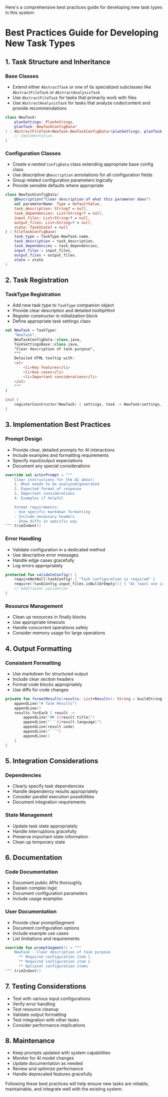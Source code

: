 Here's a comprehensive best practices guide for developing new task types in this system:

# Best Practices Guide for Developing New Task Types

## 1. Task Structure and Inheritance

### Base Classes

- Extend either `AbstractTask` or one of its specialized subclasses like `AbstractFileTask` or `AbstractAnalysisTask`
- Use `AbstractFileTask` for tasks that primarily work with files
- Use `AbstractAnalysisTask` for tasks that analyze code/content and provide recommendations

```kotlin
class NewTask(
    planSettings: PlanSettings,
    planTask: NewTaskConfigData?
) : AbstractFileTask<NewTask.NewTaskConfigData>(planSettings, planTask) {
    // Implementation
}
```

### Configuration Classes

- Create a nested `ConfigData` class extending appropriate base config class
- Use descriptive `@Description` annotations for all configuration fields
- Group related configuration parameters logically
- Provide sensible defaults where appropriate

```kotlin
class NewTaskConfigData(
    @Description("Clear description of what this parameter does")
    val parameterName: Type = defaultValue,
    task_description: String? = null,
    task_dependencies: List<String>? = null,
    input_files: List<String>? = null,
    output_files: List<String>? = null,
    state: TaskState? = null
) : FileTaskConfigBase(
    task_type = TaskType.NewTask.name,
    task_description = task_description,
    task_dependencies = task_dependencies,
    input_files = input_files,
    output_files = output_files,
    state = state
)
```

## 2. Task Registration

### TaskType Registration

- Add new task type to `TaskType` companion object
- Provide clear description and detailed tooltipHtml
- Register constructor in initialization block
- Define appropriate task settings class

```kotlin
val NewTask = TaskType(
    "NewTask",
    NewTaskConfigData::class.java,
    TaskSettingsBase::class.java,
    "Clear description of task purpose",
    """
    Detailed HTML tooltip with:
    <ul>
        <li>Key features</li>
        <li>Use cases</li>
        <li>Important considerations</li>
    </ul>
    """
)

init {
    registerConstructor(NewTask) { settings, task -> NewTask(settings, task) }
}
```

## 3. Implementation Best Practices

### Prompt Design

- Provide clear, detailed prompts for AI interactions
- Include examples and formatting requirements
- Specify input/output expectations
- Document any special considerations

```kotlin
override val actorPrompt = """
    Clear instructions for the AI about:
    1. What needs to be analyzed/generated
    2. Expected format of response
    3. Important considerations
    4. Examples if helpful

    Format requirements:
    - Use specific markdown formatting
    - Include necessary headers
    - Show diffs in specific way
""".trimIndent()
```

### Error Handling

- Validate configuration in a dedicated method
- Use descriptive error messages
- Handle edge cases gracefully
- Log errors appropriately

```kotlin
protected fun validateConfig() {
    requireNotNull(taskConfig) { "Task configuration is required" }
    require(!taskConfig.input_files.isNullOrEmpty()) { "At least one input file must be specified" }
    // Additional validation
}
```

### Resource Management

- Clean up resources in finally blocks
- Use appropriate timeouts
- Handle concurrent operations safely
- Consider memory usage for large operations

## 4. Output Formatting

### Consistent Formatting

- Use markdown for structured output
- Include clear section headers
- Format code blocks appropriately
- Use diffs for code changes

```kotlin
private fun formatResults(results: List<Result>): String = buildString {
    appendLine("# Task Results")
    appendLine()
    results.forEach { result ->
        appendLine("## ${result.title}")
        appendLine("```${result.language}")
        appendLine(result.code)
        appendLine("```")
        appendLine()
    }
}
```

## 5. Integration Considerations

### Dependencies

- Clearly specify task dependencies
- Handle dependency results appropriately
- Consider parallel execution possibilities
- Document integration requirements

### State Management

- Update task state appropriately
- Handle interruptions gracefully
- Preserve important state information
- Clean up temporary state

## 6. Documentation

### Code Documentation

- Document public APIs thoroughly
- Explain complex logic
- Document configuration parameters
- Include usage examples

### User Documentation

- Provide clear promptSegment
- Document configuration options
- Include example use cases
- List limitations and requirements

```kotlin
override fun promptSegment() = """
    NewTask - Clear description of task purpose
      ** Required configuration item 1
      ** Required configuration item 2
      ** Optional configuration items
""".trimIndent()
```

## 7. Testing Considerations

- Test with various input configurations
- Verify error handling
- Test resource cleanup
- Validate output formatting
- Test integration with other tasks
- Consider performance implications

## 8. Maintenance

- Keep prompts updated with system capabilities
- Monitor for AI model changes
- Update documentation as needed
- Review and optimize performance
- Handle deprecated features gracefully

Following these best practices will help ensure new tasks are reliable, maintainable, and integrate well with the
existing system.